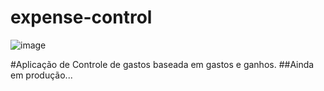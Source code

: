 # expense-control

![image](https://github.com/pvirgilio/expense-control/assets/74733840/268e5ec2-14be-4d1d-bbdb-3594a5205623)

#Aplicação de Controle de gastos baseada em gastos e ganhos.
##Ainda em produção...
